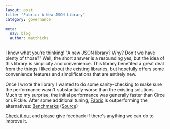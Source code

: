 ```yaml
---
layout: post
title: "Fabric: A New JSON Library"
category: governance

meta:
  nav: blog
  author: matthicks
---
```


I know what you're thinking! "A new JSON library? Why? Don't we have plenty of those?" Well, the short answer is a
resounding yes, but the idea of this library is simplicity and convenience. This library benefited a great deal from the things I liked
about the existing libraries, but hopefully offers some convenience features and simplifications that are entirely new.

Once I wrote the library I wanted to do some sanity-checking to make sure the performance wasn't substantially worse
than the existing solutions. Much to my surprise, the initial performance was generally faster than Circe or uPickle.
After some additional tuning, [Fabric][fabric] is outperforming the alternatives: [Benchmarks][benchmarks] ([Source][benchmarks-source])

[Check it out][fabric] and please give feedback if there's anything we can do to improve it.

[fabric]: https://github.com/typelevel/fabric
[benchmarks]: https://jmh.morethan.io/?source=https://raw.githubusercontent.com/typelevel/fabric/master/bench/results/benchmarks-1.7.0.json
[benchmarks-source]: https://github.com/typelevel/fabric/tree/master/bench/src/main/scala/bench
